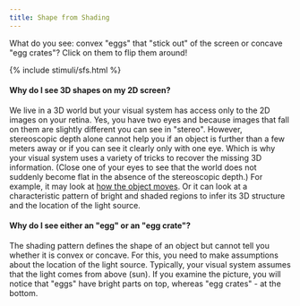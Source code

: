 ```yaml
---
title: Shape from Shading
---
```


 What do you see: convex "eggs" that "stick out" of the screen or concave "egg crates"? Click on them to flip them around!

{% include stimuli/sfs.html %}

#### Why do I see 3D shapes on my 2D screen?
We live in a 3D world but your visual system has access only to the 2D images on your retina. 
Yes, you have two eyes and because images that fall on them are slightly different you can see in "stereo". 
However, stereoscopic depth alone cannot help you if an object is further than a few meters away or if you can see it clearly only with one eye.
Which is why your visual system uses a variety of tricks to recover the missing 3D information. 
(Close one of your eyes to see that the world does not suddenly become flat in the absence of the stereoscopic depth.)
For example, it may look at <a href= 'KDE'> how the object moves</a>.
Or it can look at a characteristic pattern of bright and shaded regions to infer its 3D structure and the location of the light source.

#### Why do I see either an "egg" or an "egg crate"?
The shading pattern defines the shape of an object but cannot tell you whether it is convex or concave. 
For this, you need to make assumptions about the location of the light source. 
Typically, your visual system assumes that the light comes from above (sun). 
If you examine the picture, you will notice that "eggs" have bright parts on top, whereas "egg crates" - at the bottom.